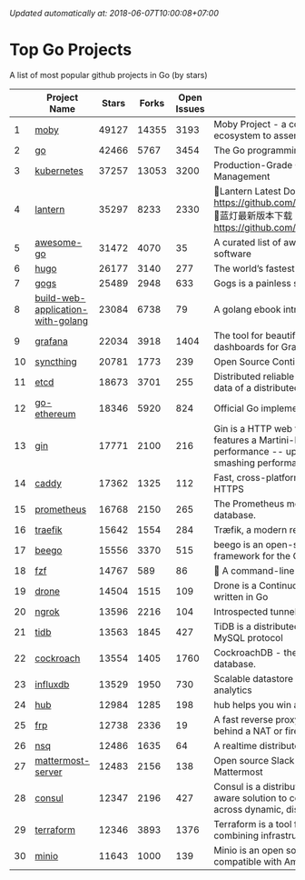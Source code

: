 *Updated automatically at: 2018-06-07T10:00:08+07:00* 
# Top Go Projects
A list of most popular github projects in Go (by stars)

|    | Project Name | Stars | Forks | Open Issues | Description |
| -- | ------------ | ----- | ----- | ----------- | ----------- |
| 1 | [moby](https://github.com/moby/moby) | 49127 | 14355 | 3193 | Moby Project - a collaborative project for the container ecosystem to assemble container-based systems |
| 2 | [go](https://github.com/golang/go) | 42466 | 5767 | 3454 | The Go programming language |
| 3 | [kubernetes](https://github.com/kubernetes/kubernetes) | 37257 | 13053 | 3200 | Production-Grade Container Scheduling and Management |
| 4 | [lantern](https://github.com/getlantern/lantern) | 35297 | 8233 | 2330 | 🔴Lantern Latest Download https://github.com/getlantern/lantern/releases/tag/latest 🔴蓝灯最新版本下载 https://github.com/getlantern/forum/issues/833 🔴  |
| 5 | [awesome-go](https://github.com/avelino/awesome-go) | 31472 | 4070 | 35 | A curated list of awesome Go frameworks, libraries and software |
| 6 | [hugo](https://github.com/gohugoio/hugo) | 26177 | 3140 | 277 | The world’s fastest framework for building websites. |
| 7 | [gogs](https://github.com/gogs/gogs) | 25489 | 2948 | 633 | Gogs is a painless self-hosted Git service. |
| 8 | [build-web-application-with-golang](https://github.com/astaxie/build-web-application-with-golang) | 23084 | 6738 | 79 | A golang ebook intro how to build a web with golang |
| 9 | [grafana](https://github.com/grafana/grafana) | 22034 | 3918 | 1404 | The tool for beautiful monitoring and metric analytics & dashboards for Graphite, InfluxDB & Prometheus & More |
| 10 | [syncthing](https://github.com/syncthing/syncthing) | 20781 | 1773 | 239 | Open Source Continuous File Synchronization |
| 11 | [etcd](https://github.com/coreos/etcd) | 18673 | 3701 | 255 | Distributed reliable key-value store for the most critical data of a distributed system |
| 12 | [go-ethereum](https://github.com/ethereum/go-ethereum) | 18346 | 5920 | 824 | Official Go implementation of the Ethereum protocol |
| 13 | [gin](https://github.com/gin-gonic/gin) | 17771 | 2100 | 216 | Gin is a HTTP web framework written in Go (Golang). It features a Martini-like API with much better performance -- up to 40 times faster. If you need smashing performance, get yourself some Gin. |
| 14 | [caddy](https://github.com/mholt/caddy) | 17362 | 1325 | 112 | Fast, cross-platform HTTP/2 web server with automatic HTTPS |
| 15 | [prometheus](https://github.com/prometheus/prometheus) | 16768 | 2150 | 265 | The Prometheus monitoring system and time series database. |
| 16 | [traefik](https://github.com/containous/traefik) | 15642 | 1554 | 284 | Træfik, a modern reverse proxy |
| 17 | [beego](https://github.com/astaxie/beego) | 15556 | 3370 | 515 | beego is an open-source, high-performance web framework for the Go programming language. |
| 18 | [fzf](https://github.com/junegunn/fzf) | 14767 | 589 | 86 | :cherry_blossom: A command-line fuzzy finder |
| 19 | [drone](https://github.com/drone/drone) | 14504 | 1515 | 109 | Drone is a Continuous Delivery platform built on Docker, written in Go |
| 20 | [ngrok](https://github.com/inconshreveable/ngrok) | 13596 | 2216 | 104 | Introspected tunnels to localhost |
| 21 | [tidb](https://github.com/pingcap/tidb) | 13563 | 1845 | 427 | TiDB is a distributed HTAP database compatible with the MySQL protocol  |
| 22 | [cockroach](https://github.com/cockroachdb/cockroach) | 13554 | 1405 | 1760 | CockroachDB - the open source, cloud-native SQL database. |
| 23 | [influxdb](https://github.com/influxdata/influxdb) | 13529 | 1950 | 730 | Scalable datastore for metrics, events, and real-time analytics |
| 24 | [hub](https://github.com/github/hub) | 12984 | 1285 | 198 | hub helps you win at git. |
| 25 | [frp](https://github.com/fatedier/frp) | 12738 | 2336 | 19 | A fast reverse proxy to help you expose a local server behind a NAT or firewall to the internet. |
| 26 | [nsq](https://github.com/nsqio/nsq) | 12486 | 1635 | 64 | A realtime distributed messaging platform |
| 27 | [mattermost-server](https://github.com/mattermost/mattermost-server) | 12483 | 2156 | 138 | Open source Slack-alternative in Golang and React - Mattermost |
| 28 | [consul](https://github.com/hashicorp/consul) | 12347 | 2196 | 427 | Consul is a distributed, highly available, and data center aware solution to connect and configure applications across dynamic, distributed infrastructure. |
| 29 | [terraform](https://github.com/hashicorp/terraform) | 12346 | 3893 | 1376 | Terraform is a tool for building, changing, and combining infrastructure safely and efficiently. |
| 30 | [minio](https://github.com/minio/minio) | 11643 | 1000 | 139 | Minio is an open source object storage server compatible with Amazon S3 APIs |
